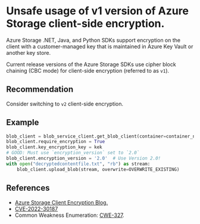 # Unsafe usage of v1 version of Azure Storage client-side encryption.
Azure Storage .NET, Java, and Python SDKs support encryption on the client with a customer-managed key that is maintained in Azure Key Vault or another key store.

Current release versions of the Azure Storage SDKs use cipher block chaining (CBC mode) for client-side encryption (referred to as `v1`).


## Recommendation
Consider switching to `v2` client-side encryption.


## Example

```python
blob_client = blob_service_client.get_blob_client(container=container_name, blob=blob_name)
blob_client.require_encryption = True
blob_client.key_encryption_key = kek
# GOOD: Must use `encryption_version` set to `2.0`
blob_client.encryption_version = '2.0'  # Use Version 2.0!
with open("decryptedcontentfile.txt", "rb") as stream:
    blob_client.upload_blob(stream, overwrite=OVERWRITE_EXISTING)
```

## References
* [Azure Storage Client Encryption Blog.](http://aka.ms/azstorageclientencryptionblog)
* [CVE-2022-30187](https://cve.mitre.org/cgi-bin/cvename.cgi?name=CVE-2022-30187)
* Common Weakness Enumeration: [CWE-327](https://cwe.mitre.org/data/definitions/327.html).
